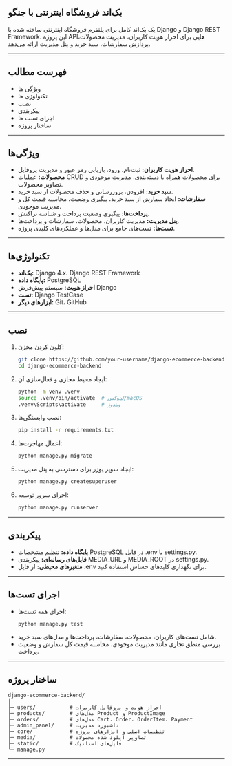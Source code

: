 ## بک‌اند فروشگاه اینترنتی با جنگو

یک بک‌اند کامل برای پلتفرم فروشگاه اینترنتی ساخته شده با Django و Django REST Framework.
این پروژه APIهایی برای احراز هویت کاربران، مدیریت محصولات، پردازش سفارشات، سبد خرید و پنل مدیریت ارائه می‌دهد.

---

## فهرست مطالب

- ویژگی ها
- تکنولوژی ها
- نصب
- پیکربندی
- اجرای تست ها
- ساختار پروژه

---

## ویژگی‌ها

- **احراز هویت کاربران:** ثبت‌نام، ورود، بازیابی رمز عبور و مدیریت پروفایل.
- **محصولات:** عملیات CRUD برای محصولات همراه با دسته‌بندی، مدیریت موجودی و تصاویر محصولات.
- **سبد خرید:** افزودن، بروزرسانی و حذف محصولات از سبد خرید.
- **سفارشات:** ایجاد سفارش از سبد خرید، پیگیری وضعیت، محاسبه قیمت کل و مدیریت موجودی.
- **پرداخت‌ها:** پیگیری وضعیت پرداخت و شناسه تراکنش.
- **پنل مدیریت:** مدیریت کاربران، محصولات، سفارشات و پرداخت‌ها.
- **تست‌ها:** تست‌های جامع برای مدل‌ها و عملکردهای کلیدی پروژه.

---

## تکنولوژی‌ها

- **بک‌اند:** Django 4.x، Django REST Framework
- **پایگاه داده:** PostgreSQL
- **احراز هویت:** سیستم پیش‌فرض Django
- **تست:** Django TestCase
- **ابزارهای دیگر:** Git، GitHub

---

## نصب

1. کلون کردن مخزن:
    ```bash
    git clone https://github.com/your-username/django-ecommerce-backend.git
    cd django-ecommerce-backend

2. ایجاد محیط مجازی و فعال‌سازی آن:
    ```bash
    python -m venv .venv
    source .venv/bin/activate  # لینوکس/macOS
    .venv\Scripts\activate     # ویندوز

3. نصب وابستگی‌ها:
    ```bash
    pip install -r requirements.txt

4. اعمال مهاجرت‌ها:
    ```bash
    python manage.py migrate

5. ایجاد سوپر یوزر برای دسترسی به پنل مدیریت:
    ```bash
    python manage.py createsuperuser

6. اجرای سرور توسعه:
    ```bash
    python manage.py runserver

---

## پیکربندی

- **پایگاه داده:** تنظیم مشخصات PostgreSQL در فایل .env یا settings.py.
- **فایل‌های رسانه‌ای:** پیکربندی MEDIA_URL و MEDIA_ROOT در settings.py.
- **متغیرهای محیطی:** از فایل .env برای نگهداری کلیدهای حساس استفاده کنید.

---

## اجرای تست‌ها

- اجرای همه تست‌ها:
    ```bash
    python manage.py test

- شامل تست‌های کاربران، محصولات، سفارشات، پرداخت‌ها و مدل‌های سبد خرید.
- بررسی منطق تجاری مانند مدیریت موجودی، محاسبه قیمت کل سفارش و وضعیت پرداخت.

---

## ساختار پروژه

    django-ecommerce-backend/
    │
    ├─ users/           # احراز هویت و پروفایل کاربران
    ├─ products/        # مدل‌های Product و ProductImage
    ├─ orders/          # مدل‌های Cart، Order، OrderItem، Payment
    ├─ admin_panel/     # داشبورد مدیریت
    ├─ core/            # تنظیمات اصلی و ابزارهای پروژه
    ├─ media/           # تصاویر آپلود شده محصولات
    ├─ static/          # فایل‌های استاتیک
    └─ manage.py

---

